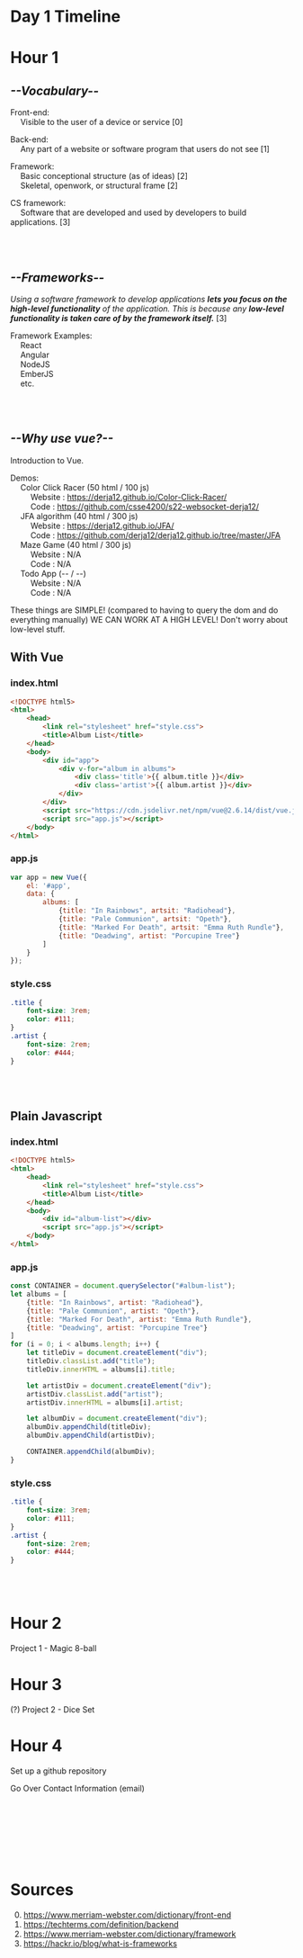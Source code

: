 # Day 1 Timeline

# Hour 1
## *--Vocabulary--*

Front-end:
<br> &emsp; Visible to the user of a device or service [0]

Back-end:
<br> &emsp; Any part of a website or software program that users do not see [1]

Framework:
<br> &emsp; Basic conceptional structure (as of ideas) [2]
<br> &emsp; Skeletal, openwork, or structural frame [2]

CS framework:
<br> &emsp; Software that are developed and used by developers to build applications. [3]

<br><br>

## *--Frameworks--*

*Using a software framework to develop applications **lets you focus on the high-level functionality** of the application. This is because any **low-level functionality is taken care of by the framework itself.*** [3]


Framework Examples:
<br> &emsp; React
<br> &emsp; Angular
<br> &emsp; NodeJS
<br> &emsp; EmberJS
<br> &emsp; etc.

<br><br>

## *--Why use vue?--*

Introduction to Vue.

Demos:
<br> &emsp; Color Click Racer (50 html / 100 js) 
<br> &emsp; &emsp; Website : https://derja12.github.io/Color-Click-Racer/
<br> &emsp; &emsp; Code : https://github.com/csse4200/s22-websocket-derja12/
<br> &emsp; JFA algorithm (40 html / 300 js)
<br> &emsp; &emsp; Website : https://derja12.github.io/JFA/
<br> &emsp; &emsp; Code : https://github.com/derja12/derja12.github.io/tree/master/JFA
<br> &emsp; Maze Game (40 html / 300 js)
<br> &emsp; &emsp; Website : N/A
<br> &emsp; &emsp; Code : N/A
<br> &emsp; Todo App (-- / --)
<br> &emsp; &emsp; Website : N/A
<br> &emsp; &emsp; Code : N/A

These things are SIMPLE! (compared to having to query the dom and do everything manually)
WE CAN WORK AT A HIGH LEVEL! Don't worry about low-level stuff.

## With Vue
### index.html
```html
<!DOCTYPE html5>
<html>
    <head>
        <link rel="stylesheet" href="style.css">
        <title>Album List</title>
    </head>
    <body>
        <div id="app">
            <div v-for="album in albums">
                <div class='title'>{{ album.title }}</div>
                <div class='artist'>{{ album.artist }}</div>
            </div>
        </div>
        <script src="https://cdn.jsdelivr.net/npm/vue@2.6.14/dist/vue.js"></script>
        <script src="app.js"></script>
    </body>
</html>
```
### app.js
```js
var app = new Vue({
    el: '#app',
    data: {
        albums: [
            {title: "In Rainbows", artsit: "Radiohead"},
            {title: "Pale Communion", artsit: "Opeth"},
            {title: "Marked For Death", artsit: "Emma Ruth Rundle"},
            {title: "Deadwing", artist: "Porcupine Tree"}
        ]
    }
});
```
### style.css
```css
.title {
    font-size: 3rem;
    color: #111;
}
.artist {
    font-size: 2rem;
    color: #444;
}
```
<br><br>

## Plain Javascript
### index.html
```html
<!DOCTYPE html5>
<html>
    <head>
        <link rel="stylesheet" href="style.css">
        <title>Album List</title>
    </head>
    <body>
        <div id="album-list"></div>
        <script src="app.js"></script>
    </body>
</html>
```
### app.js
```js
const CONTAINER = document.querySelector("#album-list");
let albums = [
    {title: "In Rainbows", artist: "Radiohead"},
    {title: "Pale Communion", artist: "Opeth"},
    {title: "Marked For Death", artist: "Emma Ruth Rundle"},
    {title: "Deadwing", artist: "Porcupine Tree"}
]
for (i = 0; i < albums.length; i++) {
    let titleDiv = document.createElement("div");
    titleDiv.classList.add("title");
    titleDiv.innerHTML = albums[i].title;

    let artistDiv = document.createElement("div");
    artistDiv.classList.add("artist");
    artistDiv.innerHTML = albums[i].artist;

    let albumDiv = document.createElement("div");
    albumDiv.appendChild(titleDiv);
    albumDiv.appendChild(artistDiv);

    CONTAINER.appendChild(albumDiv);
}
```
### style.css
```css
.title {
    font-size: 3rem;
    color: #111;
}
.artist {
    font-size: 2rem;
    color: #444;
}
```

<br><br>

# Hour 2

Project 1 - Magic 8-ball

# Hour 3

(?) Project 2 - Dice Set

# Hour 4

Set up a github repository

Go Over Contact Information (email)

<br><br><br><br><br><br>

# Sources
0. https://www.merriam-webster.com/dictionary/front-end
1. https://techterms.com/definition/backend
2. https://www.merriam-webster.com/dictionary/framework
3. https://hackr.io/blog/what-is-frameworks